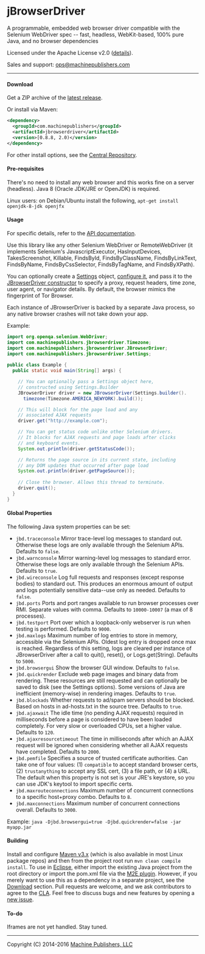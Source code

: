 # jBrowserDriver
A programmable, embedded web browser driver compatible with the Selenium WebDriver spec -- fast, headless, WebKit-based, 100% pure Java, and no browser dependencies

Licensed under the Apache License v2.0 ([details](https://raw.githubusercontent.com/MachinePublishers/jBrowserDriver/master/LICENSE)).

Sales and support: ops@machinepublishers.com

- - -

#### Download
Get a ZIP archive of the [latest release](https://github.com/MachinePublishers/jBrowserDriver/releases/latest).

Or install via Maven:
```xml
<dependency>
  <groupId>com.machinepublishers</groupId>
  <artifactId>jbrowserdriver</artifactId>
  <version>[0.8.8, 2.0)</version>
</dependency>
```
For other install options, see the [Central Repository](http://search.maven.org/#artifactdetails|com.machinepublishers|jbrowserdriver|0.8.8|jar).

#### Pre-requisites
There's no need to install any web browser and this works fine on a server (headless). Java 8 (Oracle JDK/JRE or OpenJDK) is required.

Linux users: on Debian/Ubuntu install the following, `apt-get install openjdk-8-jdk openjfx`

#### Usage
For specific details, refer to the [API documentation](http://machinepublishers.github.io/jBrowserDriver/).

Use this library like any other Selenium WebDriver or RemoteWebDriver (it implements Selenium's JavascriptExecutor, HasInputDevices, TakesScreenshot, Killable, FindsById, FindsByClassName, FindsByLinkText, FindsByName, FindsByCssSelector, FindsByTagName, and FindsByXPath).

You can optionally create a [Settings](http://machinepublishers.github.io/jBrowserDriver/com/machinepublishers/jbrowserdriver/Settings.html) object, [configure it](http://machinepublishers.github.io/jBrowserDriver/com/machinepublishers/jbrowserdriver/Settings.Builder.html), and pass it to the [JBrowserDriver constructor](http://machinepublishers.github.io/jBrowserDriver/com/machinepublishers/jbrowserdriver/JBrowserDriver.html#JBrowserDriver-com.machinepublishers.jbrowserdriver.Settings-) to specify a proxy, request headers, time zone, user agent, or navigator details. By default, the browser mimics the fingerprint of Tor Browser.

Each instance of JBrowserDriver is backed by a separate Java process, so any native browser crashes will not take down your app.

Example:
```java
import org.openqa.selenium.WebDriver;
import com.machinepublishers.jbrowserdriver.Timezone;
import com.machinepublishers.jbrowserdriver.JBrowserDriver;
import com.machinepublishers.jbrowserdriver.Settings;
    
public class Example {
  public static void main(String[] args) {

    // You can optionally pass a Settings object here,
    // constructed using Settings.Builder
    JBrowserDriver driver = new JBrowserDriver(Settings.builder().
      timezone(Timezone.AMERICA_NEWYORK).build());

    // This will block for the page load and any
    // associated AJAX requests
    driver.get("http://example.com");

    // You can get status code unlike other Selenium drivers.
    // It blocks for AJAX requests and page loads after clicks 
    // and keyboard events.
    System.out.println(driver.getStatusCode());

    // Returns the page source in its current state, including
    // any DOM updates that occurred after page load
    System.out.println(driver.getPageSource());
    
    // Close the browser. Allows this thread to terminate.
    driver.quit();
  }
}
```

#### Global Properties
The following Java system properties can be set:
* `jbd.traceconsole` Mirror trace-level log messages to standard out. Otherwise these logs are only available through the Selenium APIs. Defaults to `false`.
* `jbd.warnconsole` Mirror warning-level log messages to standard error. Otherwise these logs are only available through the Selenium APIs. Defaults to `true`.
* `jbd.wireconsole` Log full requests and responses (except response bodies) to standard out. This produces an enormous amount of output and logs potentially sensitive data--use only as needed. Defaults to `false`.
* `jbd.ports` Ports and port ranges available to run browser processes over RMI. Separate values with comma. Defaults to `10000-10007` (a max of 8 processes).
* `jbd.testport` Port over which a loopback-only webserver is run when testing is performed. Defaults to `9000`.
* `jbd.maxlogs` Maximum number of log entries to store in memory, accessible via the Selenium APIs. Oldest log entry is dropped once max is reached. Regardless of this setting, logs are cleared per instance of JBrowserDriver after a call to quit(), reset(), or Logs.get(String). Defaults to `5000`.
* `jbd.browsergui` Show the browser GUI window. Defaults to `false`.
* `jbd.quickrender` Exclude web page images and binary data from rendering. These resources are still requested and can optionally be saved to disk (see the Settings options). Some versions of Java are inefficient (memory-wise) in rendering images. Defaults to `true`.
* `jbd.blockads` Whether requests to ad/spam servers should be blocked. Based on hosts in ad-hosts.txt in the source tree. Defaults to `true`.
* `jbd.ajaxwait` The idle time (no pending AJAX requests) required in milliseconds before a page is considered to have been loaded completely. For very slow or overloaded CPUs, set a higher value. Defaults to `120`.
* `jbd.ajaxresourcetimeout` The time in milliseconds after which an AJAX request will be ignored when considering whether all AJAX requests have completed. Defaults to `2000`.
* `jbd.pemfile` Specifies a source of trusted certificate authorities. Can take one of four values: (1) `compatible` to accept standard browser certs, (2) `trustanything` to accept any SSL cert, (3) a file path, or (4) a URL. The default when this property is not set is your JRE's keystore, so you can use JDK's keytool to import specific certs.
* `jbd.maxrouteconnections` Maximum number of concurrent connections to a specific host+proxy combo. Defaults to `8`.
* `jbd.maxconnections` Maximum number of concurrent connections overall. Defaults to `3000`.

Example: `java -Djbd.browsergui=true -Djbd.quickrender=false -jar myapp.jar`

#### Building
Install and configure [Maven v3.x](https://maven.apache.org/download.cgi) (which is also available in most Linux package repos) and then from the project root run `mvn clean compile install`. To use in [Eclipse](http://www.eclipse.org/downloads/), either import the existing Java project from the root directory or import the pom.xml file via the [M2E plugin](https://marketplace.eclipse.org/content/maven-integration-eclipse-luna-and-newer). However, if you merely want to use this as a dependency in a separate project, see the [Download](https://github.com/MachinePublishers/jBrowserDriver#download) section. Pull requests are welcome, and we ask contributors to agree to the [CLA](https://github.com/MachinePublishers/jBrowserDriver/blob/master/CLA-individual.txt). Feel free to discuss bugs and new features by opening a [new issue](https://github.com/MachinePublishers/jBrowserDriver/issues/new).

#### To-do
Iframes are not yet handled. Stay tuned.

- - -

Copyright (C) 2014-2016 [Machine Publishers, LLC](https://machinepublishers.com)
